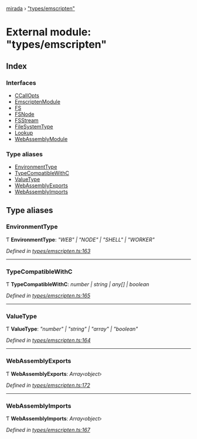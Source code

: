 [mirada](../README.md) › ["types/emscripten"](_types_emscripten_.md)

# External module: "types/emscripten"


## Index

### Interfaces

* [CCallOpts](../interfaces/_types_emscripten_.ccallopts.md)
* [EmscriptenModule](../interfaces/_types_emscripten_.emscriptenmodule.md)
* [FS](../interfaces/_types_emscripten_.fs.md)
* [FSNode](../interfaces/_types_emscripten_.fsnode.md)
* [FSStream](../interfaces/_types_emscripten_.fsstream.md)
* [FileSystemType](../interfaces/_types_emscripten_.filesystemtype.md)
* [Lookup](../interfaces/_types_emscripten_.lookup.md)
* [WebAssemblyModule](../interfaces/_types_emscripten_.webassemblymodule.md)

### Type aliases

* [EnvironmentType](_types_emscripten_.md#environmenttype)
* [TypeCompatibleWithC](_types_emscripten_.md#typecompatiblewithc)
* [ValueType](_types_emscripten_.md#valuetype)
* [WebAssemblyExports](_types_emscripten_.md#webassemblyexports)
* [WebAssemblyImports](_types_emscripten_.md#webassemblyimports)

## Type aliases

###  EnvironmentType

Ƭ **EnvironmentType**: *"WEB" | "NODE" | "SHELL" | "WORKER"*

*Defined in [types/emscripten.ts:163](https://github.com/cancerberoSgx/mirada/blob/f0c0267/mirada/src/types/emscripten.ts#L163)*

___

###  TypeCompatibleWithC

Ƭ **TypeCompatibleWithC**: *number | string | any[] | boolean*

*Defined in [types/emscripten.ts:165](https://github.com/cancerberoSgx/mirada/blob/f0c0267/mirada/src/types/emscripten.ts#L165)*

___

###  ValueType

Ƭ **ValueType**: *"number" | "string" | "array" | "boolean"*

*Defined in [types/emscripten.ts:164](https://github.com/cancerberoSgx/mirada/blob/f0c0267/mirada/src/types/emscripten.ts#L164)*

___

###  WebAssemblyExports

Ƭ **WebAssemblyExports**: *Array‹object›*

*Defined in [types/emscripten.ts:172](https://github.com/cancerberoSgx/mirada/blob/f0c0267/mirada/src/types/emscripten.ts#L172)*

___

###  WebAssemblyImports

Ƭ **WebAssemblyImports**: *Array‹object›*

*Defined in [types/emscripten.ts:167](https://github.com/cancerberoSgx/mirada/blob/f0c0267/mirada/src/types/emscripten.ts#L167)*